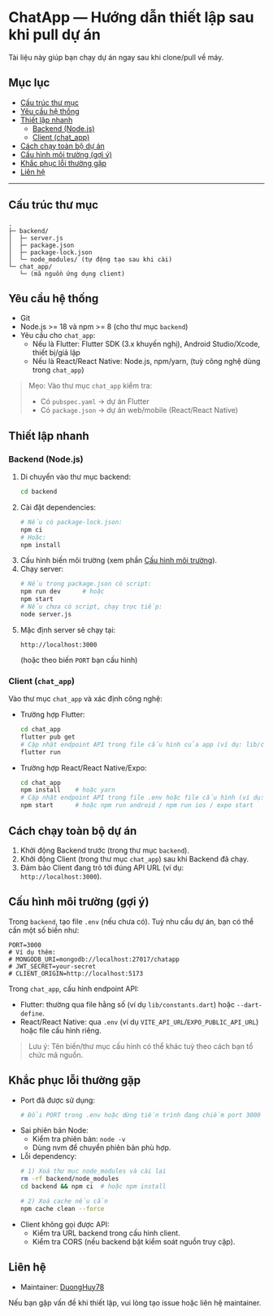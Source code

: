
# ChatApp — Hướng dẫn thiết lập sau khi pull dự án

Tài liệu này giúp bạn chạy dự án ngay sau khi clone/pull về máy.

## Mục lục
- [Cấu trúc thư mục](#cấu-trúc-thư-mục)
- [Yêu cầu hệ thống](#yêu-cầu-hệ-thống)
- [Thiết lập nhanh](#thiết-lập-nhanh)
  - [Backend (Node.js)](#backend-nodejs)
  - [Client (chat_app)](#client-chat_app)
- [Cách chạy toàn bộ dự án](#cách-chạy-toàn-bộ-dự-án)
- [Cấu hình môi trường (gợi ý)](#cấu-hình-môi-trường-gợi-ý)
- [Khắc phục lỗi thường gặp](#khắc-phục-lỗi-thường-gặp)
- [Liên hệ](#liên-hệ)

---

## Cấu trúc thư mục

```
.
├─ backend/
│  ├─ server.js
│  ├─ package.json
│  ├─ package-lock.json
│  └─ node_modules/ (tự động tạo sau khi cài)
└─ chat_app/
   └─ (mã nguồn ứng dụng client)
```

## Yêu cầu hệ thống

- Git
- Node.js >= 18 và npm >= 8 (cho thư mục `backend`)
- Yêu cầu cho `chat_app`:
  - Nếu là Flutter: Flutter SDK (3.x khuyến nghị), Android Studio/Xcode, thiết bị/giả lập
  - Nếu là React/React Native: Node.js, npm/yarn, (tuỳ công nghệ dùng trong `chat_app`)

> Mẹo: Vào thư mục `chat_app` kiểm tra:
> - Có `pubspec.yaml` → dự án Flutter
> - Có `package.json` → dự án web/mobile (React/React Native)

## Thiết lập nhanh

### Backend (Node.js)
1. Di chuyển vào thư mục backend:
   ```bash
   cd backend
   ```
2. Cài đặt dependencies:
   ```bash
   # Nếu có package-lock.json:
   npm ci
   # Hoặc:
   npm install
   ```
3. Cấu hình biến môi trường (xem phần [Cấu hình môi trường](#cấu-hình-môi-trường-gợi-ý)).
4. Chạy server:
   ```bash
   # Nếu trong package.json có script:
   npm run dev      # hoặc
   npm start
   # Nếu chưa có script, chạy trực tiếp:
   node server.js
   ```
5. Mặc định server sẽ chạy tại:
   ```
   http://localhost:3000
   ```
   (hoặc theo biến `PORT` bạn cấu hình)

### Client (`chat_app`)
Vào thư mục `chat_app` và xác định công nghệ:

- Trường hợp Flutter:
  ```bash
  cd chat_app
  flutter pub get
  # Cập nhật endpoint API trong file cấu hình của app (ví dụ: lib/constants.dart) nếu có
  flutter run
  ```
- Trường hợp React/React Native/Expo:
  ```bash
  cd chat_app
  npm install    # hoặc yarn
  # Cập nhật endpoint API trong file .env hoặc file cấu hình (ví dụ: src/config.ts) nếu có
  npm start      # hoặc npm run android / npm run ios / expo start
  ```

## Cách chạy toàn bộ dự án
1. Khởi động Backend trước (trong thư mục `backend`).
2. Khởi động Client (trong thư mục `chat_app`) sau khi Backend đã chạy.
3. Đảm bảo Client đang trỏ tới đúng API URL (ví dụ: `http://localhost:3000`).

## Cấu hình môi trường (gợi ý)

Trong `backend`, tạo file `.env` (nếu chưa có). Tuỳ nhu cầu dự án, bạn có thể cần một số biến như:
```
PORT=3000
# Ví dụ thêm:
# MONGODB_URI=mongodb://localhost:27017/chatapp
# JWT_SECRET=your-secret
# CLIENT_ORIGIN=http://localhost:5173
```

Trong `chat_app`, cấu hình endpoint API:
- Flutter: thường qua file hằng số (ví dụ `lib/constants.dart`) hoặc `--dart-define`.
- React/React Native: qua `.env` (ví dụ `VITE_API_URL`/`EXPO_PUBLIC_API_URL`) hoặc file cấu hình riêng.

> Lưu ý: Tên biến/thư mục cấu hình có thể khác tuỳ theo cách bạn tổ chức mã nguồn.

## Khắc phục lỗi thường gặp

- Port đã được sử dụng:
  ```bash
  # Đổi PORT trong .env hoặc dừng tiến trình đang chiếm port 3000
  ```
- Sai phiên bản Node:
  - Kiểm tra phiên bản: `node -v`
  - Dùng nvm để chuyển phiên bản phù hợp.
- Lỗi dependency:
  ```bash
  # 1) Xoá thư mục node_modules và cài lại
  rm -rf backend/node_modules
  cd backend && npm ci  # hoặc npm install

  # 2) Xoá cache nếu cần
  npm cache clean --force
  ```
- Client không gọi được API:
  - Kiểm tra URL backend trong cấu hình client.
  - Kiểm tra CORS (nếu backend bật kiểm soát nguồn truy cập).

## Liên hệ

- Maintainer: [DuongHuy78](https://github.com/DuongHuy78)

Nếu bạn gặp vấn đề khi thiết lập, vui lòng tạo issue hoặc liên hệ maintainer.
